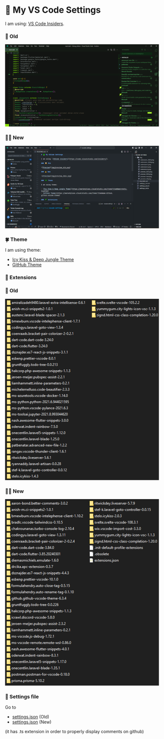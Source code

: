 # 📗 My VS Code Settings

I am using: [VS Code Insiders](https://code.visualstudio.com/insiders/).

### 🧓 Old

![Preview](img/preview_old.png)

### 👨‍🦱 New

![Preview](img/preview_2024.png)

### 🍀 Theme

I am using theme:

- [Icy Kiss & Deep Jungle Theme](https://marketplace.visualstudio.com/items?itemName=stelo.icykiss)
- [GitHub Theme](https://marketplace.visualstudio.com/items?itemName=GitHub.github-vscode-theme)

### 🧶 Extensions

### 🧓 Old

![Extensions](img/extensions2.png)

### 👨‍🦱 New

![Extensions](img/extensions_2024.png)

### 🧩 Settings file

Go to

- [settings.json](settings_old.ts) (Old)
- [settings.json](settings_2024.ts) (New)

(it has .ts extension in order to properly display comments on github)
